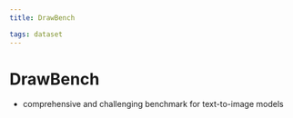 ```yaml
---
title: DrawBench

tags: dataset 
---
```


# DrawBench
- comprehensive and challenging benchmark for text-to-image models
















































